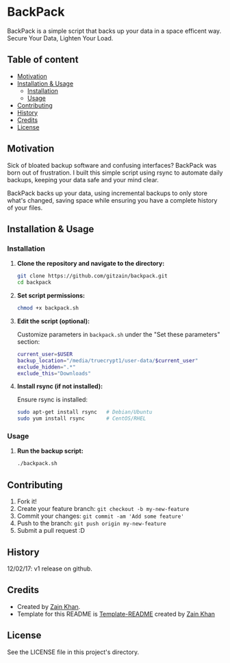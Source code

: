 # BackPack
BackPack is a simple script that backs up your data in a space efficent way. Secure Your Data, Lighten Your Load. 


## Table of content
- [Motivation](#motivation)
- [Installation \& Usage](#installation--usage)
    - [Installation](#installation)
    - [Usage](#usage)
- [Contributing](#contributing)
- [History](#history)
- [Credits](#credits)
- [License](#license)


## Motivation
Sick of bloated backup software and confusing interfaces? BackPack was born out of frustration. I built this simple script using rsync to automate daily backups, keeping your data safe and your mind clear.

BackPack backs up your data, using incremental backups to only store what's changed, saving space while ensuring you have a complete history of your files.


## Installation & Usage

### Installation

1. **Clone the repository and navigate to the directory:**
   
   ```bash
   git clone https://github.com/gitzain/backpack.git
   cd backpack
   ```

2. **Set script permissions:**

   ```bash
   chmod +x backpack.sh
   ```

3. **Edit the script (optional):**

   Customize parameters in `backpack.sh` under the "Set these parameters" section:

   ```bash
   current_user=$USER
   backup_location="/media/truecrypt1/user-data/$current_user"
   exclude_hidden=".*"
   exclude_this="Downloads"
   ```

4. **Install rsync (if not installed):**

   Ensure rsync is installed:

   ```bash
   sudo apt-get install rsync   # Debian/Ubuntu
   sudo yum install rsync       # CentOS/RHEL
   ```

### Usage

1. **Run the backup script:**

   ```bash
   ./backpack.sh
   ```


## Contributing
1. Fork it!
2. Create your feature branch: `git checkout -b my-new-feature`
3. Commit your changes: `git commit -am 'Add some feature'`
4. Push to the branch: `git push origin my-new-feature`
5. Submit a pull request :D


## History
12/02/17: v1 release on github.


## Credits
- Created by <a href="https://iamzain.com">Zain Khan</a>. 
- Template for this README is <a href="https://github.com/gitzain/template-README">Template-README</a> created by <a href="https://iamzain.com">Zain Khan</a>


## License
See the LICENSE file in this project's directory.
